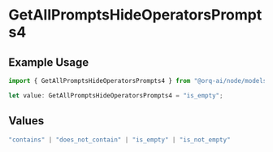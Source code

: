 # GetAllPromptsHideOperatorsPrompts4

## Example Usage

```typescript
import { GetAllPromptsHideOperatorsPrompts4 } from "@orq-ai/node/models/operations";

let value: GetAllPromptsHideOperatorsPrompts4 = "is_empty";
```

## Values

```typescript
"contains" | "does_not_contain" | "is_empty" | "is_not_empty"
```
